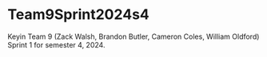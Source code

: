 # Team9Sprint2024s4
Keyin Team 9 (Zack Walsh, Brandon Butler, Cameron Coles, William Oldford) Sprint 1 for semester 4, 2024.
